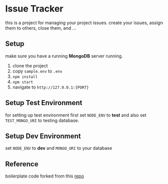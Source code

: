 # Issue Tracker

this is a project for managing your project issues. create your issues, assign them to others, close them, and ...

## Setup

make sure you have a running **MongoDB** server running.

1. clone the project
2. copy `sample.env` to `.env`
3. `npm install`
4. `npm start`
5. navigate to `http://127.0.0.1:{PORT}`

## Setup Test Environment

for setting up test environment first set `NODE_ENV` to **test** and also set `TEST_MONGO_URI` to testing database.

## Setup Dev Environment

set `NODE_ENV` to **dev** and `MONGO_URI` to your database

## Reference

boilerplate code forked from this [repo](https://github.com/freeCodeCamp/boilerplate-project-issuetracker/)
